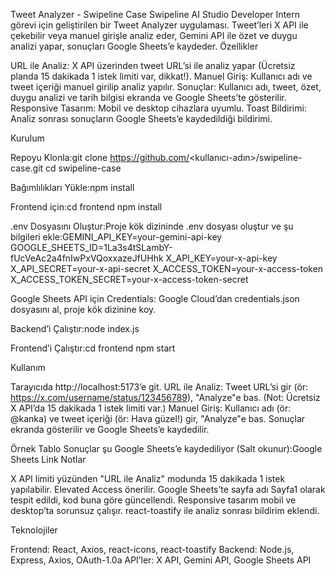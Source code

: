 Tweet Analyzer - Swipeline Case
Swipeline AI Studio Developer Intern görevi için geliştirilen bir Tweet Analyzer uygulaması. Tweet’leri X API ile çekebilir veya manuel girişle analiz eder, Gemini API ile özet ve duygu analizi yapar, sonuçları Google Sheets’e kaydeder.
Özellikler

URL ile Analiz: X API üzerinden tweet URL’si ile analiz yapar (Ücretsiz planda 15 dakikada 1 istek limiti var, dikkat!).
Manuel Giriş: Kullanıcı adı ve tweet içeriği manuel girilip analiz yapılır.
Sonuçlar: Kullanıcı adı, tweet, özet, duygu analizi ve tarih bilgisi ekranda ve Google Sheets’te gösterilir.
Responsive Tasarım: Mobil ve desktop cihazlara uyumlu.
Toast Bildirimi: Analiz sonrası sonuçların Google Sheets’e kaydedildiği bildirimi.

Kurulum

Repoyu Klonla:git clone https://github.com/<kullanıcı-adın>/swipeline-case.git
cd swipeline-case


Bağımlılıkları Yükle:npm install

Frontend için:cd frontend
npm install


.env Dosyasını Oluştur:Proje kök dizininde .env dosyası oluştur ve şu bilgileri ekle:GEMINI_API_KEY=your-gemini-api-key
GOOGLE_SHEETS_ID=1La3s4tSLambY-fUcVeAc2a4fnIwPxVQoxxazeJfUHhk
X_API_KEY=your-x-api-key
X_API_SECRET=your-x-api-secret
X_ACCESS_TOKEN=your-x-access-token
X_ACCESS_TOKEN_SECRET=your-x-access-token-secret


Google Sheets API için Credentials:
Google Cloud’dan credentials.json dosyasını al, proje kök dizinine koy.


Backend’i Çalıştır:node index.js


Frontend’i Çalıştır:cd frontend
npm start



Kullanım

Tarayıcıda http://localhost:5173’e git.
URL ile Analiz: Tweet URL’si gir (ör: https://x.com/username/status/123456789), "Analyze"e bas. (Not: Ücretsiz X API’da 15 dakikada 1 istek limiti var.)
Manuel Giriş: Kullanıcı adı (ör: @kanka) ve tweet içeriği (ör: Hava güzel!) gir, "Analyze"e bas.
Sonuçlar ekranda gösterilir ve Google Sheets’e kaydedilir.

Örnek Tablo
Sonuçlar şu Google Sheets’e kaydediliyor (Salt okunur):Google Sheets Link
Notlar

X API limiti yüzünden "URL ile Analiz" modunda 15 dakikada 1 istek yapılabilir. Elevated Access önerilir.
Google Sheets’te sayfa adı Sayfa1 olarak tespit edildi, kod buna göre güncellendi.
Responsive tasarım mobil ve desktop’ta sorunsuz çalışır.
react-toastify ile analiz sonrası bildirim eklendi.

Teknolojiler

Frontend: React, Axios, react-icons, react-toastify
Backend: Node.js, Express, Axios, OAuth-1.0a
API’ler: X API, Gemini API, Google Sheets API


